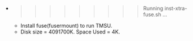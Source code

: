 * >>>>>>>>> Running inst-xtra-fuse.sh ...
  * Install fuse(fusermount) to run TMSU.
  * Disk size = 4091700K. Space Used = 4K.
